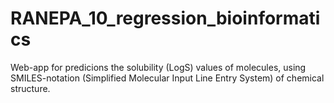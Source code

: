 # RANEPA_10_regression_bioinformatics
Web-app for predicions the solubility (LogS) values of molecules, using SMILES-notation (Simplified Molecular Input Line Entry System) of chemical structure.
